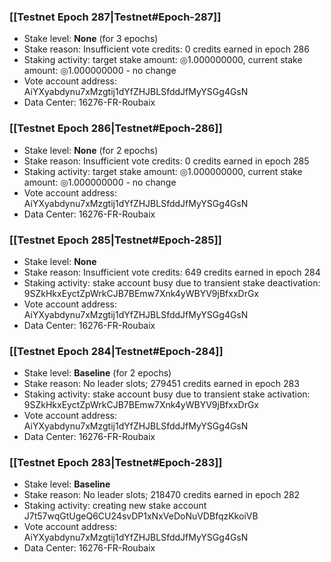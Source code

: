 ### [[Testnet Epoch 287|Testnet#Epoch-287]]
* Stake level: **None** (for 3 epochs)
* Stake reason: Insufficient vote credits: 0 credits earned in epoch 286
* Staking activity: target stake amount: ◎1.000000000, current stake amount: ◎1.000000000 - no change
* Vote account address: AiYXyabdynu7xMzgtij1dYfZHJBLSfddJfMyYSGg4GsN
* Data Center: 16276-FR-Roubaix
### [[Testnet Epoch 286|Testnet#Epoch-286]]
* Stake level: **None** (for 2 epochs)
* Stake reason: Insufficient vote credits: 0 credits earned in epoch 285
* Staking activity: target stake amount: ◎1.000000000, current stake amount: ◎1.000000000 - no change
* Vote account address: AiYXyabdynu7xMzgtij1dYfZHJBLSfddJfMyYSGg4GsN
* Data Center: 16276-FR-Roubaix
### [[Testnet Epoch 285|Testnet#Epoch-285]]
* Stake level: **None**
* Stake reason: Insufficient vote credits: 649 credits earned in epoch 284
* Staking activity: stake account busy due to transient stake deactivation: 9SZkHkxEyctZpWrkCJB7BEmw7Xnk4yWBYV9jBfxxDrGx
* Vote account address: AiYXyabdynu7xMzgtij1dYfZHJBLSfddJfMyYSGg4GsN
* Data Center: 16276-FR-Roubaix
### [[Testnet Epoch 284|Testnet#Epoch-284]]
* Stake level: **Baseline** (for 2 epochs)
* Stake reason: No leader slots; 279451 credits earned in epoch 283
* Staking activity: stake account busy due to transient stake activation: 9SZkHkxEyctZpWrkCJB7BEmw7Xnk4yWBYV9jBfxxDrGx
* Vote account address: AiYXyabdynu7xMzgtij1dYfZHJBLSfddJfMyYSGg4GsN
* Data Center: 16276-FR-Roubaix
### [[Testnet Epoch 283|Testnet#Epoch-283]]
* Stake level: **Baseline**
* Stake reason: No leader slots; 218470 credits earned in epoch 282
* Staking activity: creating new stake account J7t57wqGtUgeQ6CU24svDP1xNxVeDoNuVDBfqzKkoiVB
* Vote account address: AiYXyabdynu7xMzgtij1dYfZHJBLSfddJfMyYSGg4GsN
* Data Center: 16276-FR-Roubaix